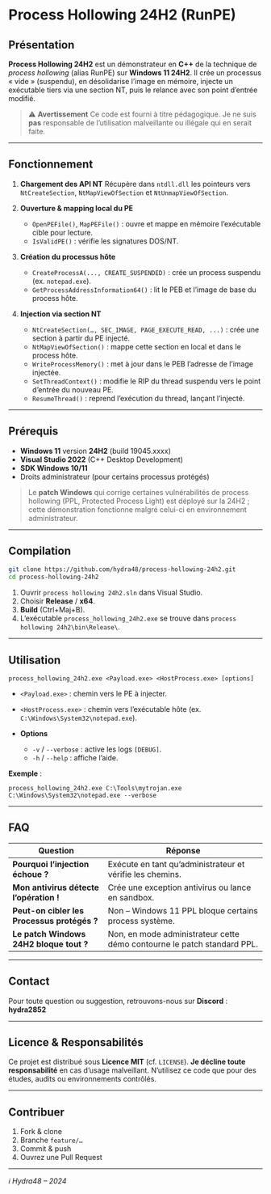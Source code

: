 # Process Hollowing 24H2 (RunPE)

&#x20;

## Présentation

**Process Hollowing 24H2** est un démonstrateur en **C++** de la technique de *process hollowing* (alias RunPE) sur **Windows 11 24H2**.
Il crée un processus « vide » (suspendu), en désolidarise l’image en mémoire, injecte un exécutable tiers via une section NT, puis le relance avec son point d’entrée modifié.

> ⚠️ **Avertissement**
> Ce code est fourni à titre pédagogique. Je ne suis **pas** responsable de l’utilisation malveillante ou illégale qui en serait faite.

---

## Fonctionnement

1. **Chargement des API NT**
   Récupère dans `ntdll.dll` les pointeurs vers `NtCreateSection`, `NtMapViewOfSection` et `NtUnmapViewOfSection`.
2. **Ouverture & mapping local du PE**

   * `OpenPEFile()`, `MapPEFile()` : ouvre et mappe en mémoire l’exécutable cible pour lecture.
   * `IsValidPE()` : vérifie les signatures DOS/NT.
3. **Création du processus hôte**

   * `CreateProcessA(..., CREATE_SUSPENDED)` : crée un process suspendu (ex. `notepad.exe`).
   * `GetProcessAddressInformation64()` : lit le PEB et l’image de base du process hôte.
4. **Injection via section NT**

   * `NtCreateSection(…, SEC_IMAGE, PAGE_EXECUTE_READ, ...)` : crée une section à partir du PE injecté.
   * `NtMapViewOfSection()` : mappe cette section en local et dans le process hôte.
   * `WriteProcessMemory()` : met à jour dans le PEB l’adresse de l’image injectée.
   * `SetThreadContext()` : modifie le RIP du thread suspendu vers le point d’entrée du nouveau PE.
   * `ResumeThread()` : reprend l’exécution du thread, lançant l’injecté.

---

## Prérequis

* **Windows 11** version **24H2** (build 19045.xxxx)
* **Visual Studio 2022** (C++ Desktop Development)
* **SDK Windows 10/11**
* Droits administrateur (pour certains processus protégés)

> Le **patch Windows** qui corrige certaines vulnérabilités de process hollowing (PPL, Protected Process Light) est déployé sur la 24H2 ; cette démonstration fonctionne malgré celui-ci en environnement administrateur.

---

## Compilation

```bash
git clone https://github.com/hydra48/process-hollowing-24h2.git
cd process-hollowing-24h2
```

1. Ouvrir `process hollowing 24h2.sln` dans Visual Studio.
2. Choisir **Release** / **x64**.
3. **Build** (Ctrl+Maj+B).
4. L’exécutable `process_hollowing_24h2.exe` se trouve dans `process hollowing 24h2\bin\Release\`.

---

## Utilisation

```console
process_hollowing_24h2.exe <Payload.exe> <HostProcess.exe> [options]
```

* `<Payload.exe>` : chemin vers le PE à injecter.
* `<HostProcess.exe>` : chemin vers l’exécutable hôte (ex. `C:\Windows\System32\notepad.exe`).
* **Options**

  * `-v` / `--verbose` : active les logs `[DEBUG]`.
  * `-h` / `--help` : affiche l’aide.

**Exemple** :

```console
process_hollowing_24h2.exe C:\Tools\mytrojan.exe C:\Windows\System32\notepad.exe --verbose
```

---

## FAQ

| Question                                    | Réponse                                                                 |
| ------------------------------------------- | ----------------------------------------------------------------------- |
| **Pourquoi l’injection échoue ?**           | Exécute en tant qu’administrateur et vérifie les chemins.               |
| **Mon antivirus détecte l’opération !**     | Crée une exception antivirus ou lance en sandbox.                       |
| **Peut-on cibler les Processus protégés ?** | Non – Windows 11 PPL bloque certains process système.                   |
| **Le patch Windows 24H2 bloque tout ?**     | Non, en mode administrateur cette démo contourne le patch standard PPL. |

---

## Contact

Pour toute question ou suggestion, retrouvons-nous sur **Discord** :
**hydra2852**

---

## Licence & Responsabilités

Ce projet est distribué sous **Licence MIT** (cf. `LICENSE`).
**Je décline toute responsabilité** en cas d’usage malveillant.
N’utilisez ce code que pour des études, audits ou environnements contrôlés.

---

## Contribuer

1. Fork & clone
2. Branche `feature/…`
3. Commit & push
4. Ouvrez une Pull Request

---

*ℹ️ Hydra48 – 2024*
